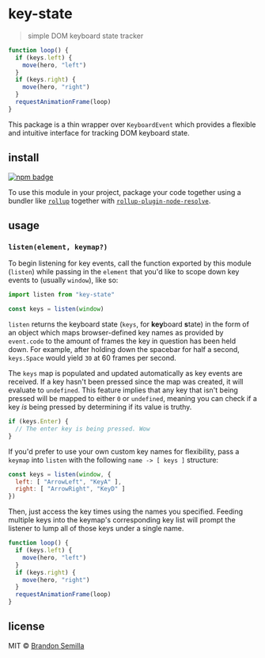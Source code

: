 # key-state
> simple DOM keyboard state tracker

```js
function loop() {
  if (keys.left) {
    move(hero, "left")
  }
  if (keys.right) {
    move(hero, "right")
  }
  requestAnimationFrame(loop)
}
```

This package is a thin wrapper over `KeyboardEvent` which provides a flexible and intuitive interface for tracking DOM keyboard state.
## install
[![npm badge]][npm package]

To use this module in your project, package your code together using a bundler like [`rollup`][rollup] together with [`rollup-plugin-node-resolve`][rollup-plugin-node-resolve].

## usage

### `listen(element, keymap?)`
To begin listening for key events, call the function exported by this module (`listen`) while passing in the `element` that you'd like to scope down key events to (usually `window`), like so:

```js
import listen from "key-state"

const keys = listen(window)
```

`listen` returns the keyboard state (`keys`, for **key**board **s**tate) in the form of an object which maps browser-defined key names as provided by `event.code` to the amount of frames the key in question has been held down. For example, after holding down the spacebar for half a second, `keys.Space` would yield `30` at 60 frames per second.

The `keys` map is populated and updated automatically as key events are received. If a key hasn't been pressed since the map was created, it will evaluate to `undefined`. This feature implies that any key that isn't being pressed will be mapped to either `0` or `undefined`, meaning you can check if a key _is_ being pressed by determining if its value is truthy.

```js
if (keys.Enter) {
  // The enter key is being pressed. Wow
}
```

If you'd prefer to use your own custom key names for flexibility, pass a `keymap` into `listen` with the following `name -> [ keys ]` structure:

```js
const keys = listen(window, {
  left: [ "ArrowLeft", "KeyA" ],
  right: [ "ArrowRight", "KeyD" ]
})
```

Then, just access the key times using the names you specified. Feeding multiple keys into the keymap's corresponding key list will prompt the listener to lump all of those keys under a single name.

```js
function loop() {
  if (keys.left) {
    move(hero, "left")
  }
  if (keys.right) {
    move(hero, "right")
  }
  requestAnimationFrame(loop)
}
```

## license
MIT © [Brandon Semilla][github profile]

[npm badge]: https://nodei.co/npm/key-state.png?mini
[npm package]: https://www.npmjs.com/package/key-state
[rollup]: https://github.com/rollup/rollup
[rollup-plugin-node-resolve]: https://github.com/rollup/rollup-plugin-node-resolve
[github profile]: https://github.com/semibran
